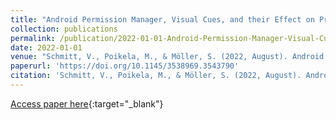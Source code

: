 ```yaml
---
title: "Android Permission Manager, Visual Cues, and their Effect on Privacy Awareness and Privacy Literacy"
collection: publications
permalink: /publication/2022-01-01-Android-Permission-Manager-Visual-Cues-and-their-Effect-on-Privacy-Awareness-and-Privacy-Literacy
date: 2022-01-01
venue: "Schmitt, V., Poikela, M., & Möller, S. (2022, August). Android Permission Manager, Visual Cues, and their Effect on Privacy Awareness and Privacy Literacy. In Proceedings of the 17th International Conference on Availability, Reliability and Security (pp. 1-12)."
paperurl: 'https://doi.org/10.1145/3538969.3543790'
citation: 'Schmitt, V., Poikela, M., & Möller, S. (2022, August). Android Permission Manager, Visual Cues, and their Effect on Privacy Awareness and Privacy Literacy. In Proceedings of the 17th International Conference on Availability, Reliability and Security (pp. 1-12).'
---
```


[Access paper here](https://dl.acm.org/doi/10.1145/3538969.3543790){:target="_blank"}


